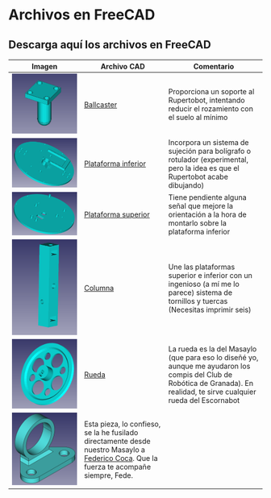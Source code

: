 # Archivos en FreeCAD

## Descarga aquí los archivos en FreeCAD
| Imagen | Archivo CAD | Comentario |
|:-:|---|---|
| ![Ballcaster](../img/3D/ballCaster.png) | [Ballcaster](../cad/ballcaster.FCStd) | Proporciona un soporte al Rupertobot, intentando reducir el rozamiento con el suelo al mínimo |
| ![Plataforma inferior](../img/3D/plataformaInferior.png) | [Plataforma inferior](../cad/plataformaInferior.FCStd) | Incorpora un sistema de sujeción para bolígrafo o rotulador (experimental, pero la idea es que el Rupertobot acabe dibujando) |
| ![Plataforma superior](../img/3D/plataformaSuperior.png) | [Plataforma superior](../cad/plataformaSuperior.FCStd) | Tiene pendiente alguna señal que mejore la orientación a la hora de montarlo sobre la plataforma inferior |
| ![Columna](../img/3D/columna.png) | [Columna](../cad/columna.FCStd) | Une las plataformas superior e inferior con un ingenioso (a mí me lo parece) sistema de tornillos y tuercas (Necesitas imprimir seis) |
| ![Rueda](../img/3D/ruedaMasaylo.png) | [Rueda](../cad/ruedas.FCStd) | La rueda es la del Masaylo (que para eso lo diseñé yo, aunque me ayudaron los compis del Club de Robótica de Granada). En realidad, te sirve cualquier rueda del Escornabot |  
| ![Soporte del zumbador](../img/3D/soporteZumbador.png) | Esta pieza, lo confieso, se la he fusilado directamente desde nuestro Masaylo a [Federico Coca](https://github.com/fgcoca). Que la fuerza te acompañe siempre, Fede. |  


